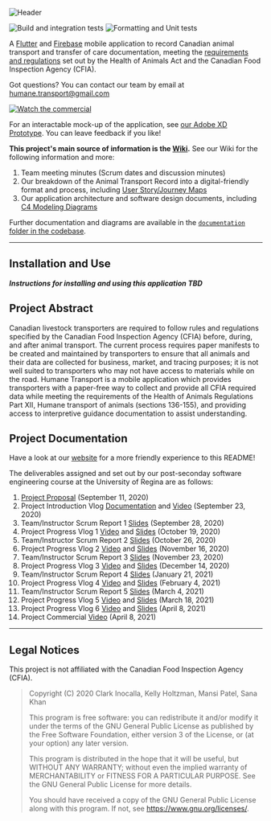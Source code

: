 ![Header](https://user-images.githubusercontent.com/32527219/114085758-03f34b00-986f-11eb-9cc8-af02ce870f1e.png)

![Build and integration tests](https://github.com/holtzmak/Humane-Transport/actions/workflows/flutter-action-build-and-integration-testing.yml/badge.svg)
![Formatting and Unit tests](https://github.com/holtzmak/Humane-Transport/actions/workflows/flutter-action-formatting-and-unit-testing.yml/badge.svg)

A [Flutter](https://flutter.dev/) and [Firebase](https://firebase.google.com/) mobile application to record Canadian animal transport and transfer of care documentation, meeting the [requirements and regulations](https://www.inspection.gc.ca/animal-health/humane-transport/eng/1300460032193/1300460096845) set out by the Health of Animals Act and the Canadian Food Inspection Agency (CFIA).

Got questions? You can contact our team by email at [humane.transport@gmail.com](mailto:humane.transport@gmail.com)

[![Watch the commercial](https://user-images.githubusercontent.com/32527219/114086582-04d8ac80-9870-11eb-9fae-6e40ca620980.png)](https://www.youtube.com/watch?v=r14XWNl9UI8)

For an interactable mock-up of the application, see [our Adobe XD Prototype](https://xd.adobe.com/view/9a6f1910-d3ac-4fdf-b051-c2c78510ba32-cf3c/). You can leave feedback if you like!

**This project's main source of information is the [Wiki](https://github.com/holtzmak/Humane-Transport/wiki).** See our Wiki for the following information and more:
1. Team meeting minutes (Scrum dates and discussion minutes)
2. Our breakdown of the Animal Transport Record into a digital-friendly format and process, including [User Story/Journey Maps](https://www.nngroup.com/articles/user-story-mapping/)
3. Our application architecture and software design documents, including [C4 Modeling Diagrams](https://c4model.com/)

Further documentation and diagrams are available in the [`documentation` folder in the codebase](https://github.com/holtzmak/Humane-Transport/tree/master/documentation).

***

## Installation and Use

 **_Instructions for installing and using this application TBD_** 

## Project Abstract

Canadian livestock transporters are required to follow rules and regulations specified by the Canadian Food Inspection Agency (CFIA) before, during, and after animal transport. The current process requires paper manifests to be created and maintained by transporters to ensure that all animals and their data are collected for business, market, and tracing purposes; it is not well suited to transporters who may not have access to materials while on the road. Humane Transport is a mobile application which provides transporters with a paper-free way to collect and provide all CFIA required data while meeting the requirements of the Health of Animals Regulations Part XII, Humane transport of animals (sections 136-155), and providing access to interpretive guidance documentation to assist understanding.

## Project Documentation

Have a look at our [website](https://sanakhan1997.github.io/Humane-Transport/) for a more friendly experience to this README!

The deliverables assigned and set out by our post-seconday software engineering course at the University of Regina are as follows:
1. [Project Proposal](https://github.com/holtzmak/Humane-Transport/wiki/Project-Proposal-Document) (September 11, 2020)
1. Project Introduction Vlog [Documentation](https://github.com/holtzmak/Humane-Transport/wiki/Project-Vlog-1-Documentation) and [Video](https://www.youtube.com/watch?v=yEHSdMMVPaU) (September 23, 2020)
1. Team/Instructor Scrum Report 1 [Slides](https://sanakhan1997.github.io/Humane-Transport/) (September 28, 2020)
1. Project Progress Vlog 1 [Video](https://www.youtube.com/watch?v=9OWY6PUYiAg) and [Slides](https://sanakhan1997.github.io/Humane-Transport/) (October 19, 2020)
1. Team/Instructor Scrum Report 2 [Slides](https://sanakhan1997.github.io/Humane-Transport/) (October 26, 2020)
1. Project Progress Vlog 2 [Video](https://youtu.be/57WqN6om8F8) and [Slides](https://sanakhan1997.github.io/Humane-Transport/) (November 16, 2020)
1. Team/Instructor Scrum Report 3 [Slides](https://sanakhan1997.github.io/Humane-Transport/) (November 23, 2020)
1. Project Progress Vlog 3 [Video](https://youtu.be/hMpPf16VFHM) and [Slides](https://sanakhan1997.github.io/Humane-Transport/) (December 14, 2020)
1. Team/Instructor Scrum Report 4 [Slides](https://sanakhan1997.github.io/Humane-Transport/) (January 21, 2021)
1. Project Progress Vlog 4 [Video](https://youtu.be/BHDtMDXqNDQ) and [Slides](https://sanakhan1997.github.io/Humane-Transport/) (February 4, 2021)
1. Team/Instructor Scrum Report 5 [Slides](https://sanakhan1997.github.io/Humane-Transport/) (March 4, 2021)
1. Project Progress Vlog 5 [Video](https://youtu.be/HzlpUNPJnRY) and [Slides](https://sanakhan1997.github.io/Humane-Transport/) (March 18, 2021)
1. Project Progress Vlog 6 [Video](https://youtu.be/ahWm-3r2-XM) and [Slides](https://sanakhan1997.github.io/Humane-Transport/) (April 8, 2021)
1. Project Commercial [Video](https://www.youtube.com/watch?v=r14XWNl9UI8) (April 8, 2021)

***

## Legal Notices

This project is not affiliated with the Canadian Food Inspection Agency (CFIA).

> Copyright (C) 2020  Clark Inocalla, Kelly Holtzman, Mansi Patel, Sana Khan
>
> This program is free software: you can redistribute it and/or modify
it under the terms of the GNU General Public License as published by
the Free Software Foundation, either version 3 of the License, or
(at your option) any later version.
>
> This program is distributed in the hope that it will be useful,
but WITHOUT ANY WARRANTY; without even the implied warranty of
MERCHANTABILITY or FITNESS FOR A PARTICULAR PURPOSE.  See the
GNU General Public License for more details.
>
> You should have received a copy of the GNU General Public License
along with this program.  If not, see <https://www.gnu.org/licenses/>.
